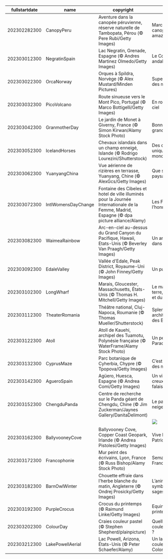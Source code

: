 |fullstartdate|name|copyright|title|image|
|--|--|--|--|--|
202302282300|CanopyPeru|Aventure dans la canopée péruvienne, réserve naturelle de Tambopata, Pérou (© Pere Rubi/Getty Images)|Marchez dans la canopée amazonienne|![](/fr-FR/2023/03/202302282300CanopyPeru.jpg)|
202303012300|NegratinSpain|Lac Negratin, Grenade, Espagne  (© Andres Martinez Olmedo/Getty Images)|Le Colorado andalou|![](/fr-FR/2023/03/202303012300NegratinSpain.jpg)|
202303022300|OrcaNorway|Orques à Spildra, Norvège (© Alex Mustard/Minden Pictures)|Superprédateurs des mers|![](/fr-FR/2023/03/202303022300OrcaNorway.jpg)|
202303032300|PicoVolcano|Route sinueuse vers le Mont Pico, Portugal (© Marco Bottigelli/Getty Images)|En route vers le ciel|![](/fr-FR/2023/03/202303032300PicoVolcano.jpg)|
202303042300|GranmotherDay|Le jardin de Monet à Giverny, France (© Simon Kirwan/Alamy Stock Photo)|Bonne fête à nos grands-mères !|![](/fr-FR/2023/03/202303042300GranmotherDay.jpg)|
202303052300|IcelandHorses|Chevaux islandais dans un champ enneigé, Islande (© Rodrigo Lourezini/Shutterstock)|Des chevaux uniques au monde|![](/fr-FR/2023/03/202303052300IcelandHorses.jpg)|
202303062300|YuanyangChina|Vue aérienne de rizières en terrasse, Yuanyang, Chine (© AlexGcs/Getty Images)|Que sont ces paysages ?|![](/fr-FR/2023/03/202303062300YuanyangChina.jpg)|
202303072300|IntlWomensDayChange|Fontaine des Cibeles et hotel de ville illuminés pour la Journée Internationale de la Femme, Madrid, Espagne (© dpa picture alliance/Alamy)|Les Femmes à l’honneur|![](/fr-FR/2023/03/202303072300IntlWomensDayChange.jpg)|
202303082300|WaimeaRainbow|Arc-en-ciel au-dessus du Grand Canyon du Pacifique, Hawaii, Etats-Unis (© Beverley Van Praagh/Getty Images)|Un arc en ciel dans la brume|![](/fr-FR/2023/03/202303082300WaimeaRainbow.jpg)|
202303092300|EdaleValley|Vallée d'Edale, Peak District, Royaume-Uni (© John Finney/Getty Images)|Un puzzle géant|![](/fr-FR/2023/03/202303092300EdaleValley.jpg)|
202303102300|LongWharf|Marais, Gloucester, Massachusetts, États-Unis (© Thomas H. Mitchell/Getty Images)|Le mariage de la terre, de la mer et du vent|![](/fr-FR/2023/03/202303102300LongWharf.jpg)|
202303112300|TheaterRomania|Théâtre national, Cluj-Napoca, Roumanie (© Thomas Mueller/Shutterstock)|Splendeur architecturale des Balkans|![](/fr-FR/2023/03/202303112300TheaterRomania.jpg)|
202303122300|Atoll|Atoll de Kauehi, archipel des Tuamotu, Polynésie française (© WaterFrame/Alamy Stock Photo)|Un petit coin de Paradis|![](/fr-FR/2023/03/202303122300Atoll.jpg)|
202303132300|CyprusMaze|Parc botanique de Cyherbia, Chypre (© Tpopova/Getty Images)|C’est la journée des matheux !|![](/fr-FR/2023/03/202303132300CyprusMaze.jpg)|
202303142300|AgueroSpain|Agüero, Huesca, Espagne (© Andrea Comi/Getty Images)|Un village au creux des falaises|![](/fr-FR/2023/03/202303142300AgueroSpain.jpg)|
202303152300|ChengduPanda|Centre de recherche sur le Panda géant de Chengdu, Chine (© Jim Zuckerman/Jaynes Gallery/DanitaDelimont)|Le panda des neiges !|![](/fr-FR/2023/03/202303152300ChengduPanda.jpg)|
||||![](/fr-FR/2023/03/.jpg)|
202303162300|BallyvooneyCove|Ballyvooney Cove, Copper Coast Geopark, Irlande (© Andrea Pistolesi/Getty Images)|Vive la Saint Patrick !|![](/fr-FR/2023/03/202303162300BallyvooneyCove.jpg)|
202303172300|Francophonie|Mur peint des écrivains, Lyon, France (© Russ Bishop/Alamy Stock Photo)|Semaine de la Francophonie|![](/fr-FR/2023/03/202303172300Francophonie.jpg)|
202303182300|BarnOwlWinter|Chouette effraie dans l'herbe blanche du matin, Angleterre (© Ondrej Prosicky/Getty Images)|L’animal symbole La sagesse|![](/fr-FR/2023/03/202303182300BarnOwlWinter.jpg)|
202303192300|PurpleCrocus|Crocus du printemps (© Raimund Linke/Getty Images)|Equinox de printemps|![](/fr-FR/2023/03/202303192300PurpleCrocus.jpg)|
202303202300|ColourDay|Craies couleur pastel (© Stephen Shepherd/plainpicture)|Quelle est votre couleur préférée ?|![](/fr-FR/2023/03/202303202300ColourDay.jpg)|
202303212300|LakePowellAerial|Lac Powell, Arizona, États-Unis (© Peter Schaefer/Alamy)|Un lac aux couleurs du Colorado|![](/fr-FR/2023/03/202303212300LakePowellAerial.jpg)|
